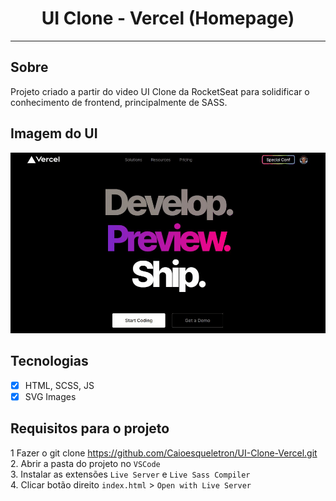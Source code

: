 <h1 align="center">
UI Clone - Vercel (Homepage)
</h1>





<hr>



## Sobre
Projeto criado a partir do video UI Clone da RocketSeat para solidificar o conhecimento de frontend, principalmente de SASS.
## Imagem do UI

<img src="./assets/chrome-capture.gif">

## Tecnologias

- [x] HTML, SCSS, JS
- [x] SVG Images

## Requisitos para o projeto
1 Fazer o git clone https://github.com/Caioesqueletron/UI-Clone-Vercel.git<br>
2. Abrir a pasta do projeto no `VSCode`<br>
3. Instalar as extensões `Live Server` e `Live Sass Compiler`<br> 
4. Clicar botão direito `index.html` > `Open with Live Server`<br>

